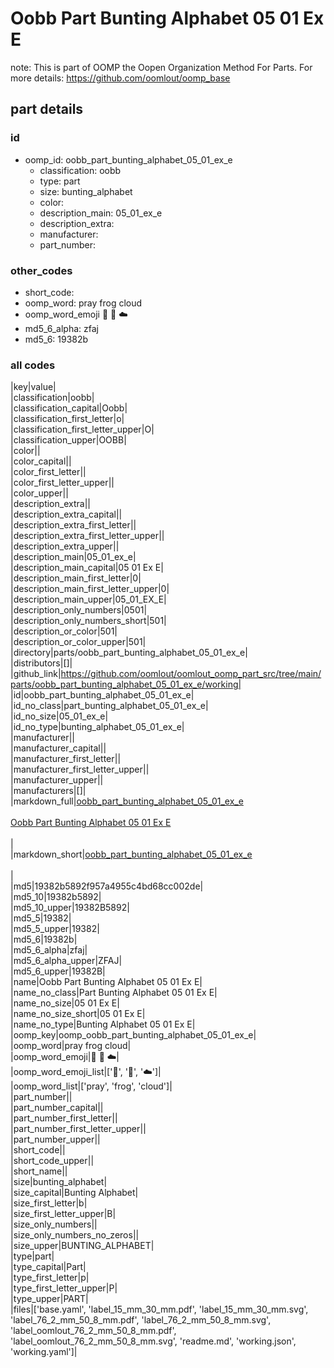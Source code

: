 # Oobb Part Bunting Alphabet 05 01 Ex E  

note: This is part of OOMP the Oopen Organization Method For Parts. For more details: https://github.com/oomlout/oomp_base

##  part details





### id
* oomp_id: oobb_part_bunting_alphabet_05_01_ex_e
  * classification: oobb
  * type: part
  * size: bunting_alphabet
  * color: 
  * description_main: 05_01_ex_e
  * description_extra: 
  * manufacturer: 
  * part_number: 

### other_codes
* short_code: 
* oomp_word: pray frog cloud
* oomp_word_emoji :pray: :frog: :cloud:
* md5_6_alpha: zfaj
* md5_6: 19382b

### all codes 
|key|value|  
|classification|oobb|  
|classification_capital|Oobb|  
|classification_first_letter|o|  
|classification_first_letter_upper|O|  
|classification_upper|OOBB|  
|color||  
|color_capital||  
|color_first_letter||  
|color_first_letter_upper||  
|color_upper||  
|description_extra||  
|description_extra_capital||  
|description_extra_first_letter||  
|description_extra_first_letter_upper||  
|description_extra_upper||  
|description_main|05_01_ex_e|  
|description_main_capital|05 01 Ex E|  
|description_main_first_letter|0|  
|description_main_first_letter_upper|0|  
|description_main_upper|05_01_EX_E|  
|description_only_numbers|0501|  
|description_only_numbers_short|501|  
|description_or_color|501|  
|description_or_color_upper|501|  
|directory|parts/oobb_part_bunting_alphabet_05_01_ex_e|  
|distributors|[]|  
|github_link|https://github.com/oomlout/oomlout_oomp_part_src/tree/main/parts/oobb_part_bunting_alphabet_05_01_ex_e/working|  
|id|oobb_part_bunting_alphabet_05_01_ex_e|  
|id_no_class|part_bunting_alphabet_05_01_ex_e|  
|id_no_size|05_01_ex_e|  
|id_no_type|bunting_alphabet_05_01_ex_e|  
|manufacturer||  
|manufacturer_capital||  
|manufacturer_first_letter||  
|manufacturer_first_letter_upper||  
|manufacturer_upper||  
|manufacturers|[]|  
|markdown_full|[oobb_part_bunting_alphabet_05_01_ex_e](https://github.com/oomlout/oomlout_oomp_part_src/tree/main/parts/oobb_part_bunting_alphabet_05_01_ex_e/working)<br>[](https://github.com/oomlout/oomlout_oomp_part_src/tree/main/parts/oobb_part_bunting_alphabet_05_01_ex_e/working)<br>[Oobb Part Bunting Alphabet 05 01 Ex E](https://github.com/oomlout/oomlout_oomp_part_src/tree/main/parts/oobb_part_bunting_alphabet_05_01_ex_e/working)<br><br>|  
|markdown_short|[oobb_part_bunting_alphabet_05_01_ex_e](https://github.com/oomlout/oomlout_oomp_part_src/tree/main/parts/oobb_part_bunting_alphabet_05_01_ex_e/working)<br><br>|  
|md5|19382b5892f957a4955c4bd68cc002de|  
|md5_10|19382b5892|  
|md5_10_upper|19382B5892|  
|md5_5|19382|  
|md5_5_upper|19382|  
|md5_6|19382b|  
|md5_6_alpha|zfaj|  
|md5_6_alpha_upper|ZFAJ|  
|md5_6_upper|19382B|  
|name|Oobb Part Bunting Alphabet 05 01 Ex E|  
|name_no_class|Part Bunting Alphabet 05 01 Ex E|  
|name_no_size|05 01 Ex E|  
|name_no_size_short|05 01 Ex E|  
|name_no_type|Bunting Alphabet 05 01 Ex E|  
|oomp_key|oomp_oobb_part_bunting_alphabet_05_01_ex_e|  
|oomp_word|pray frog cloud|  
|oomp_word_emoji|:pray: :frog: :cloud:|  
|oomp_word_emoji_list|[':pray:', ':frog:', ':cloud:']|  
|oomp_word_list|['pray', 'frog', 'cloud']|  
|part_number||  
|part_number_capital||  
|part_number_first_letter||  
|part_number_first_letter_upper||  
|part_number_upper||  
|short_code||  
|short_code_upper||  
|short_name||  
|size|bunting_alphabet|  
|size_capital|Bunting Alphabet|  
|size_first_letter|b|  
|size_first_letter_upper|B|  
|size_only_numbers||  
|size_only_numbers_no_zeros||  
|size_upper|BUNTING_ALPHABET|  
|type|part|  
|type_capital|Part|  
|type_first_letter|p|  
|type_first_letter_upper|P|  
|type_upper|PART|  
|files|['base.yaml', 'label_15_mm_30_mm.pdf', 'label_15_mm_30_mm.svg', 'label_76_2_mm_50_8_mm.pdf', 'label_76_2_mm_50_8_mm.svg', 'label_oomlout_76_2_mm_50_8_mm.pdf', 'label_oomlout_76_2_mm_50_8_mm.svg', 'readme.md', 'working.json', 'working.yaml']|  
